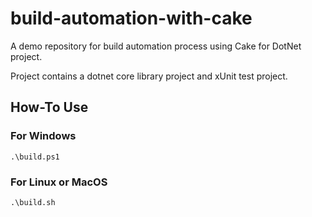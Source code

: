 # build-automation-with-cake

A demo repository for build automation process using Cake for DotNet project.

Project contains a dotnet core library project and xUnit test project.

## How-To Use

### For Windows

`.\build.ps1`

### For Linux or MacOS

`.\build.sh`